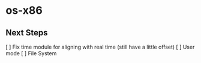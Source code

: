# os-x86

## Next Steps
[ ] Fix time module for aligning with real time (still have a little offset)
[ ] User mode
[ ] File System

